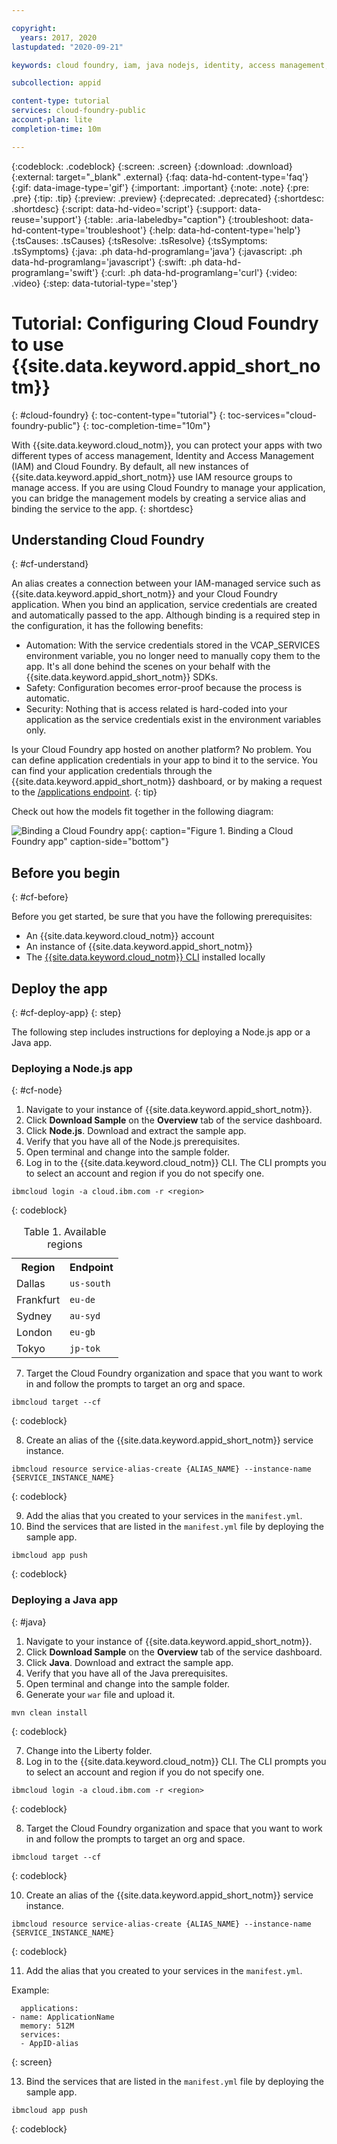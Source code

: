 ```yaml
---

copyright:
  years: 2017, 2020
lastupdated: "2020-09-21"

keywords: cloud foundry, iam, java nodejs, identity, access management, user access, service access, permissions, bind service

subcollection: appid

content-type: tutorial
services: cloud-foundry-public
account-plan: lite
completion-time: 10m

---
```


{:codeblock: .codeblock}
{:screen: .screen}
{:download: .download}
{:external: target="_blank" .external}
{:faq: data-hd-content-type='faq'}
{:gif: data-image-type='gif'}
{:important: .important}
{:note: .note}
{:pre: .pre}
{:tip: .tip}
{:preview: .preview}
{:deprecated: .deprecated}
{:shortdesc: .shortdesc}
{:script: data-hd-video='script'}
{:support: data-reuse='support'}
{:table: .aria-labeledby="caption"}
{:troubleshoot: data-hd-content-type='troubleshoot'}
{:help: data-hd-content-type='help'}
{:tsCauses: .tsCauses}
{:tsResolve: .tsResolve}
{:tsSymptoms: .tsSymptoms}
{:java: .ph data-hd-programlang='java'}
{:javascript: .ph data-hd-programlang='javascript'}
{:swift: .ph data-hd-programlang='swift'}
{:curl: .ph data-hd-programlang='curl'}
{:video: .video}
{:step: data-tutorial-type='step'}


# Tutorial: Configuring Cloud Foundry to use {{site.data.keyword.appid_short_notm}}
{: #cloud-foundry}
{: toc-content-type="tutorial"}
{: toc-services="cloud-foundry-public"}
{: toc-completion-time="10m"}

With {{site.data.keyword.cloud_notm}}, you can protect your apps with two different types of access management, Identity and Access Management (IAM) and Cloud Foundry. By default, all new instances of {{site.data.keyword.appid_short_notm}} use IAM resource groups to manage access. If you are using Cloud Foundry to manage your application, you can bridge the management models by creating a service alias and binding the service to the app.
{: shortdesc}


## Understanding Cloud Foundry
{: #cf-understand}

An alias creates a connection between your IAM-managed service such as {{site.data.keyword.appid_short_notm}} and your Cloud Foundry application. When you bind an application, service credentials are created and automatically passed to the app. Although binding is a required step in the configuration, it has the following benefits:

* Automation: With the service credentials stored in the VCAP_SERVICES environment variable, you no longer need to manually copy them to the app. It's all done behind the scenes on your behalf with the {{site.data.keyword.appid_short_notm}} SDKs.
* Safety: Configuration becomes error-proof because the process is automatic.
* Security: Nothing that is access related is hard-coded into your application as the service credentials exist in the environment variables only.

Is your Cloud Foundry app hosted on another platform? No problem. You can define application credentials in your app to bind it to the service. You can find your application credentials through the {{site.data.keyword.appid_short_notm}} dashboard, or by making a request to the [/applications endpoint](https://us-south.appid.cloud.ibm.com/swagger-ui/#!/Applications/registerApplication).
{: tip}

Check out how the models fit together in the following diagram:

![Binding a Cloud Foundry app](images/cf-alias.png){: caption="Figure 1. Binding a Cloud Foundry app" caption-side="bottom"}

## Before you begin
{: #cf-before}

Before you get started, be sure that you have the following prerequisites:

* An {{site.data.keyword.cloud_notm}} account
* An instance of {{site.data.keyword.appid_short_notm}}
* The [{{site.data.keyword.cloud_notm}} CLI](/docs/cli?topic=cli-getting-started) installed locally

## Deploy the app
{: #cf-deploy-app}
{: step}

The following step includes instructions for deploying a Node.js app or a Java app.

### Deploying a Node.js app
{: #cf-node}

1. Navigate to your instance of {{site.data.keyword.appid_short_notm}}.
2. Click **Download Sample** on the **Overview** tab of the service dashboard.
3. Click **Node.js**. Download and extract the sample app.
4. Verify that you have all of the Node.js prerequisites.
5. Open terminal and change into the sample folder.
6. Log in to the {{site.data.keyword.cloud_notm}} CLI. The CLI prompts you to select an account and region if you do not specify one.

  ```
  ibmcloud login -a cloud.ibm.com -r <region>
  ```
  {: codeblock}

  <table>
    <caption>Table 1. Available regions</caption>
    <tr>
      <th>Region</th>
      <th>Endpoint</th>
    </tr>
    <tr>
      <td>Dallas</td>
      <td><code>us-south</code></td>
    </tr>
    <tr>
      <td>Frankfurt</td>
      <td><code>eu-de</code></td>
    </tr>
    <tr>
      <td>Sydney</td>
      <td><code>au-syd</code></td>
    </tr>
    <tr>
      <td>London</td>
      <td><code>eu-gb</code></td>
    </tr>
    <tr>
      <td>Tokyo</td>
      <td><code>jp-tok</code></td>
    </tr>
  </table>

7. Target the Cloud Foundry organization and space that you want to work in and follow the prompts to target an org and space.

  ```
  ibmcloud target --cf
  ```
  {: codeblock}

8. Create an alias of the {{site.data.keyword.appid_short_notm}} service instance.

  ```
  ibmcloud resource service-alias-create {ALIAS_NAME} --instance-name {SERVICE_INSTANCE_NAME}
  ```
  {: codeblock}

9. Add the alias that you created to your services in the `manifest.yml`.
10. Bind the services that are listed in the `manifest.yml` file by deploying the sample app.

  ```
  ibmcloud app push
  ```
  {: codeblock}

### Deploying a Java app
{: #java}

1. Navigate to your instance of {{site.data.keyword.appid_short_notm}}.
2. Click **Download Sample** on the **Overview** tab of the service dashboard.
3. Click **Java**. Download and extract the sample app.
4. Verify that you have all of the Java prerequisites.
5. Open terminal and change into the sample folder.
6. Generate your `war` file and upload it.

  ```
  mvn clean install
  ```
  {: codeblock}

7. Change into the Liberty folder.
8. Log in to the {{site.data.keyword.cloud_notm}} CLI. The CLI prompts you to select an account and region if you do not specify one.

  ```
  ibmcloud login -a cloud.ibm.com -r <region>
  ```
  {: codeblock}

8. Target the Cloud Foundry organization and space that you want to work in and follow the prompts to target an org and space.

  ```
  ibmcloud target --cf
  ```
  {: codeblock}

10. Create an alias of the {{site.data.keyword.appid_short_notm}} service instance.

  ```
  ibmcloud resource service-alias-create {ALIAS_NAME} --instance-name {SERVICE_INSTANCE_NAME}
  ```
  {: codeblock}

11. Add the alias that you created to your services in the `manifest.yml`.

  Example:
  ```
    applications:
  - name: ApplicationName
    memory: 512M
    services:
    - AppID-alias
  ```
  {: screen}

13. Bind the services that are listed in the `manifest.yml` file by deploying the sample app.

  ```
  ibmcloud app push
  ```
  {: codeblock}

